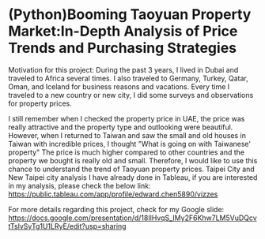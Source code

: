 # (Python)Booming Taoyuan Property Market:In-Depth Analysis of Price Trends and Purchasing Strategies

Motivation for this project:
During the past 3 years, I lived in Dubai and traveled to Africa several times. I also traveled to Germany, Turkey, Qatar, Oman, and Iceland for business reasons and vacations.
Every time I traveled to a new country or new city, I did some surveys and observations for property prices.

I still remember when I checked the property price in UAE, the price was really attractive and the property type and outlooking were beautiful.
However, when I returned to Taiwan and saw the small and old houses in Taiwan with incredible prices, I thought "What is going on with Taiwanese' property"
The price is much higher compared to other countries and the property we bought is really old and small.
Therefore, I would like to use this chance to understand the trend of Taoyuan property prices.
Taipei City and New Taipei city analysis I have already done in Tableau, if you are interested in my analysis, please check the below link:
https://public.tableau.com/app/profile/edward.chen5890/vizzes

For more details regarding this project, check for my Google slide:
https://docs.google.com/presentation/d/18IlHvqS_IMy2F6Khw7LM5VuDQcvtTslvSyTg1U1LRyE/edit?usp=sharing
